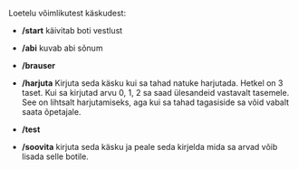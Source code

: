 Loetelu võimlikutest käskudest:

- **/start** käivitab boti vestlust

- **/abi** kuvab abi sõnum

- **/brauser** 

- **/harjuta** Kirjuta seda käsku kui sa tahad natuke harjutada. Hetkel on 3 taset. Kui sa kirjutad arvu 0, 1, 2 sa saad ülesandeid vastavalt tasemele. See on lihtsalt harjutamiseks, aga kui sa tahad tagasiside sa võid vabalt saata õpetajale.

- **/test** 

- **/soovita** kirjuta seda käsku ja peale seda kirjelda mida sa arvad võib lisada selle botile.  

